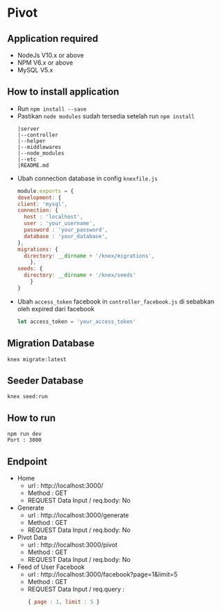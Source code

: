 # Pivot

## Application required
- NodeJs V10.x or above
- NPM V6.x or above
- MySQL V5.x

## How to install application
- Run ```npm install --save```
- Pastikan ```node modules``` sudah tersedia setelah run ```npm install```
    ```
    |server
    |--controller
    |--helper
    |--middlewares
    |--node_modules
    |--etc
    |README.md
    ```
- Ubah connection database in config ```knexfile.js```
    ```javascript
    module.exports = {
    development: {
    client: 'mysql',
    connection: {
      host : 'localhost',
      user : 'your_username',
      password : 'your_password',
      database : 'your_database',
    },
    migrations: {
      directory: __dirname + '/knex/migrations',
        },
    seeds: {
      directory: __dirname + '/knex/seeds'
        }
    }
    ```
- Ubah ```access_token``` facebook in ```controller_facebook.js``` di sebabkan oleh expired dari facebook 
    ```javascript
    let access_token = 'your_access_token'

    ```

## Migration Database
```
knex migrate:latest
```

## Seeder Database 
```
knex seed:run
```

## How to run 
```
npm run dev
Port : 3000
```

## Endpoint 
- Home
   - url : http://localhost:3000/
   - Method : GET
   - REQUEST Data Input / req.body: No
-  Generate 
    - url : http://localhost:3000/generate
    - Method : GET
    - REQUEST Data Input / req.body: No
- Pivot Data
    - url : http://localhost:3000/pivot
    - Method : GET
    - REQUEST Data Input / req.body: No
- Feed of User Facebook
    - url : http://localhost:3000/facebook?page=1&limit=5
    - Method : GET
    - REQUEST Data Input / req.query : 
        ```javascript
        { page : 1, limit : 5 }
        ```
    
 


